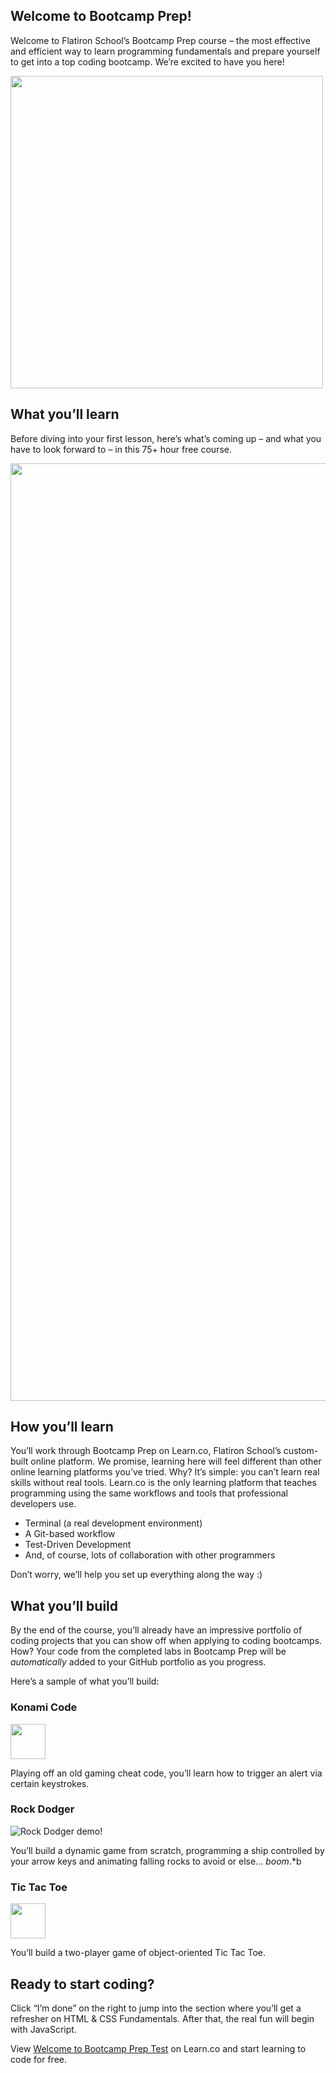 ## Welcome to Bootcamp Prep!

Welcome to Flatiron School’s Bootcamp Prep course – the most effective and efficient way to learn programming fundamentals and prepare yourself to get into a top coding bootcamp. We’re excited to have you here!

<img height="auto" width="500px" src="https://s3-us-west-2.amazonaws.com/curriculum-content/streamlined-onboarding/dancing.gif" />

## What you’ll learn

Before diving into your first lesson, here’s what’s coming up – and what you have to look forward to – in this 75+ hour free course. 

<img height="auto" width="1500px" src="https://s3-us-west-2.amazonaws.com/curriculum-content/streamlined-onboarding/road+to+code.png" />


## How you’ll learn


You’ll work through Bootcamp Prep on Learn.co, Flatiron School’s custom-built online platform. We promise, learning here will feel different than other online learning platforms you’ve tried. Why? It’s simple: you can’t learn real skills without real tools. Learn.co is the only learning platform that teaches programming using the same workflows and tools that professional developers use. 

* Terminal (a real development environment) 
* A Git-based workflow
* Test-Driven Development
* And, of course, lots of collaboration with other programmers

Don’t worry, we’ll help you set up everything along the way :) 

## What you’ll build

By the end of the course, you’ll already have an impressive portfolio of coding projects that you can show off when applying to coding bootcamps. How? Your code from the completed labs in Bootcamp Prep will be *automatically* added to your GitHub portfolio as you progress.

Here’s a sample of what you’ll build: 

### Konami Code

<img height="56px" width="auto" src="https://s3-us-west-2.amazonaws.com/curriculum-content/streamlined-onboarding/konamicode-icon.svg" />

Playing off an old gaming cheat code, you’ll learn how to trigger an alert via certain keystrokes.

### Rock Dodger

<picture>
  <source srcset="https://curriculum-content.s3.amazonaws.com/web-development/bootcamp_prep/rock_dodger.webp" type="image/webp">
  <source srcset="https://curriculum-content.s3.amazonaws.com/web-development/bootcamp_prep/rock_dodger.gif" type="image/gif">
  <img src="https://curriculum-content.s3.amazonaws.com/web-development/bootcamp_prep/rock_dodger.gif" alt="Rock Dodger demo!">
</picture>

You’ll build a dynamic game from scratch, programming a ship controlled by your arrow keys and animating falling rocks to avoid or else… *boom*.*b

### Tic Tac Toe

<img height="56px" width="auto" src="https://s3-us-west-2.amazonaws.com/curriculum-content/streamlined-onboarding/tictactoe-icon.svg" />


You’ll build a two-player game of object-oriented Tic Tac Toe.


## Ready to start coding?

Click “I’m done” on the right to jump into the section where you’ll get a refresher on HTML & CSS Fundamentals. After that, the real fun will begin with JavaScript.



<p class='util--hide'>View <a href='https://learn.co/lessons/welcome-to-bootcamp-prep-test'>Welcome to Bootcamp Prep Test</a> on Learn.co and start learning to code for free.</p>
